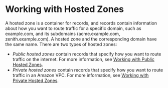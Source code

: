 # Working with Hosted Zones<a name="hosted-zones-working-with"></a>

A hosted zone is a container for records, and records contain information about how you want to route traffic for a specific domain, such as example\.com, and its subdomains \(acme\.example\.com, zenith\.example\.com\)\. A hosted zone and the corresponding domain have the same name\. There are two types of hosted zones:
+ *Public hosted zones* contain records that specify how you want to route traffic on the internet\. For more information, see [Working with Public Hosted Zones](AboutHZWorkingWith.md)\.
+ *Private hosted zones* contain records that specify how you want to route traffic in an Amazon VPC\. For more information, see [Working with Private Hosted Zones](hosted-zones-private.md)\.